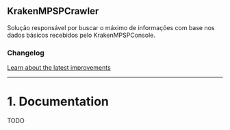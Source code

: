 ## KrakenMPSPCrawler

Solução responsável por buscar o máximo de informações com base nos dados básicos recebidos pelo KrakenMPSPConsole.

### Changelog

[Learn about the latest improvements](changelog)

------------

# 1. Documentation

TODO